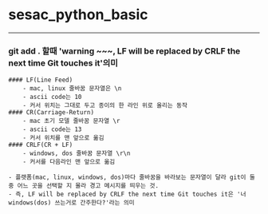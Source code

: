 # sesac_python_basic
___
### git add . 할때 'warning ~~~, LF will be replaced by CRLF the next time Git touches it'의미
    #### LF(Line Feed)
        - mac, linux 줄바꿈 문자열은 \n
        - ascii code는 10
        - 커서 위치는 그대로 두고 종이의 한 라인 위로 올리는 동작
    #### CR(Carriage-Return)
        - mac 초기 모델 줄바꿈 문자열 \r
        - ascii code는 13
        - 커서 위치를 맨 앞으로 옮김
    #### CRLF(CR + LF)
        - windows, dos 줄바꿈 문자열 \r\n
        - 커서를 다음라인 맨 앞으로 옮김

    - 플랫폼(mac, linux, windows, dos)마다 줄바꿈을 바라보는 문자열이 달라 git이 둘 중 어느 곳을 선택할 지 몰라 경고 메시지를 띄우는 것.
    - 즉, LF will be replaced by CRLF the next time Git touches it은 '너 windows(dos) 쓰는거로 간주한다?'라는 의미
